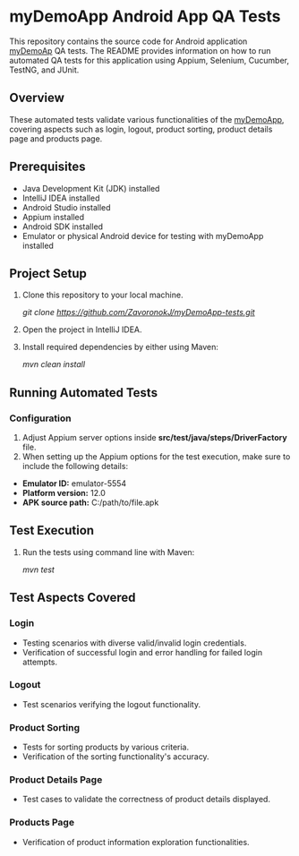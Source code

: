 # myDemoApp Android App QA Tests
This repository contains the source code for Android application [myDemoAp](https://drive.google.com/file/d/1FADmP5gZrYs07_x689XjS2htxnH78r80/view?usp=sharing) QA tests.
The README provides information on how to run automated QA tests for this application using Appium, Selenium, Cucumber, TestNG, and JUnit.

## Overview
These automated tests validate various functionalities of the [myDemoApp](https://drive.google.com/file/d/1FADmP5gZrYs07_x689XjS2htxnH78r80/view?usp=sharing), covering aspects such as login, logout, product sorting, product details page and products page.

## Prerequisites
* Java Development Kit (JDK) installed
* IntelliJ IDEA installed
* Android Studio installed
* Appium installed
* Android SDK installed
* Emulator or physical Android device for testing with myDemoApp installed

## Project Setup

1. Clone this repository to your local machine.

    *git clone https://github.com/ZavoronokJ/myDemoApp-tests.git*

2. Open the project in IntelliJ IDEA. 
3. Install required dependencies by either using Maven:

    *mvn clean install*

## Running Automated Tests

### Configuration
1. Adjust Appium server options inside **src/test/java/steps/DriverFactory** file.
2. When setting up the Appium options for the test execution, make sure to include the following details:
* **Emulator ID:** emulator-5554
* **Platform version:** 12.0
* **APK source path:** C:/path/to/file.apk

## Test Execution
1. Run the tests using command line with Maven:

   *mvn test*

## Test Aspects Covered

### Login
* Testing scenarios with diverse valid/invalid login credentials.
* Verification of successful login and error handling for failed login attempts.
### Logout
* Test scenarios verifying the logout functionality.
### Product Sorting
* Tests for sorting products by various criteria.
* Verification of the sorting functionality's accuracy.
### Product Details Page
* Test cases to validate the correctness of product details displayed.
### Products Page
* Verification of product information exploration functionalities.
